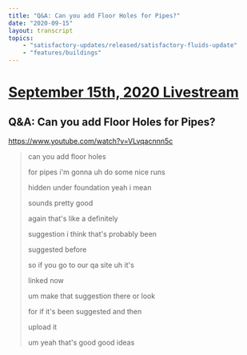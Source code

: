 ```yaml
---
title: "Q&A: Can you add Floor Holes for Pipes?"
date: "2020-09-15"
layout: transcript
topics:
    - "satisfactory-updates/released/satisfactory-fluids-update"
    - "features/buildings"
---
```

# [September 15th, 2020 Livestream](../2020-09-15.md)
## Q&A: Can you add Floor Holes for Pipes?
https://www.youtube.com/watch?v=VLvqacnnn5c
> can you add floor holes
> 
> for pipes i'm gonna uh do some nice runs
> 
> hidden under foundation yeah i mean
> 
> sounds pretty good
> 
> again that's like a definitely
> 
> suggestion i think that's probably been
> 
> suggested before
> 
> so if you go to our qa site uh it's
> 
> linked now
> 
> um make that suggestion there or look
> 
> for if it's been suggested and then
> 
> upload it
> 
> um yeah that's good good ideas
> 

